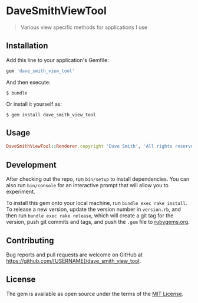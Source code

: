 # DaveSmithViewTool
> Various view specific methods for applications I use

## Installation

Add this line to your application's Gemfile:

```ruby
gem 'dave_smith_view_tool'
```

And then execute:

    $ bundle

Or install it yourself as:

    $ gem install dave_smith_view_tool

## Usage

```ruby
DaveSmithViewTool::Renderer.copyright 'Dave Smith', 'All rights reserved'
```

## Development

After checking out the repo, run `bin/setup` to install dependencies. You can also run `bin/console` for an interactive prompt that will allow you to experiment.

To install this gem onto your local machine, run `bundle exec rake install`. To release a new version, update the version number in `version.rb`, and then run `bundle exec rake release`, which will create a git tag for the version, push git commits and tags, and push the `.gem` file to [rubygems.org](https://rubygems.org).

## Contributing

Bug reports and pull requests are welcome on GitHub at https://github.com/[USERNAME]/dave_smith_view_tool.

## License

The gem is available as open source under the terms of the [MIT License](https://opensource.org/licenses/MIT).
